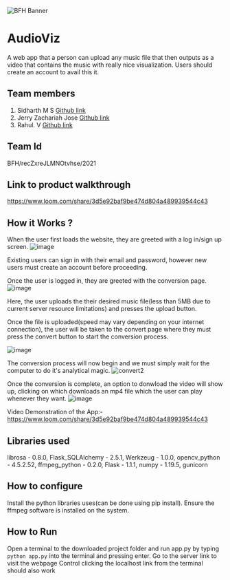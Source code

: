 ![BFH Banner](https://trello-attachments.s3.amazonaws.com/542e9c6316504d5797afbfb9/542e9c6316504d5797afbfc1/39dee8d993841943b5723510ce663233/Frame_19.png)
# AudioViz
A web app that a person can upload any music file that then outputs as a video that contains the music with really nice visualization. Users should create an account to avail this it.
## Team members
1. Sidharth M S [Github link](https://github.com/sidharth980)
2. Jerry Zachariah Jose [Github link](https://github.com/jermania321)
3. Rahul. V [Github link](http://github.com/rzinc)
## Team Id
BFH/recZxreJLMNOtvhse/2021
## Link to product walkthrough
https://www.loom.com/share/3d5e92baf9be474d804a489939544c43
## How it Works ?

When the user first loads the website, they are greeted with a log in/sign up screen.
![image](https://user-images.githubusercontent.com/33323329/119361166-fda71a00-bcc8-11eb-8df1-aef95143f722.png)

Existing users can sign in with their email and password, however new users must create an account before proceeding.

Once the user is logged in, they are greeted with the conversion page.
![image](https://user-images.githubusercontent.com/33323329/119361817-b3726880-bcc9-11eb-8db2-d72b9913a3cf.png)

Here, the user uploads the their desired music file(less than 5MB due to current server resource limitations) and presses the upload button.

Once the file is uploaded(speed may vary depending on your internet connection), the user will be taken to the convert page where they must press the convert button to start the conversion process.

![image](https://user-images.githubusercontent.com/33323329/119362846-c8033080-bcca-11eb-8070-7c67692b218a.png)


The conversion process will now begin and we must simply wait for the computer  to do it's analytical magic.
![convert2](https://user-images.githubusercontent.com/33323329/119363337-537cc180-bccb-11eb-81e4-1bece7942a21.PNG)


Once the conversion is complete, an option to donwload the video will show up, clicking on which downloads an mp4 file which the user can play whenever they want.
![image](https://user-images.githubusercontent.com/33323329/119375111-09e6a380-bcd8-11eb-81d6-fe4355eeca99.png)



Video Demonstration of the App:-https://www.loom.com/share/3d5e92baf9be474d804a489939544c43

## Libraries used
librosa - 0.8.0,
Flask_SQLAlchemy - 2.5.1,
Werkzeug - 1.0.0,
opencv_python - 4.5.2.52,
ffmpeg_python - 0.2.0,
Flask - 1.1.1,
numpy - 1.19.5,
gunicorn
## How to configure
Install the python libraries uses(can be done using pip install).
Ensure the ffmpeg software is installed on the system.
## How to Run
Open a terminal to the downloaded project folder and run app.py by typing `python app.py` into the terminal and pressing enter.
Go to the server link to visit the webpage
Control clicking the localhost link from the terminal should also work
